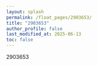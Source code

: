 ```yaml
---
layout: splash
permalink: /float_pages/2903653/
title: "2903653"
author_profile: false
last_modified_at: 2025-06-13
toc: false
---
```

 
2903653
